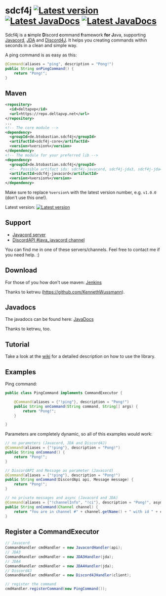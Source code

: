 # sdcf4j <a href="#"><img src="https://img.shields.io/badge/version-1.1.0-brightgreen" alt="Latest version"></a> <a href="http://ci.ketrwu.de/job/sdcf4j/job/master/javadoc/"><img src="https://shields.javacord.org/badge/JavaDoc-latest-yellow.svg" alt="Latest JavaDocs"></a> <a href="https://github.com/BtoBastian/sdcf4j/wiki"><img src="https://shields.javacord.org/badge/Wiki-Home-red.svg" alt="Latest JavaDocs"></a>

Sdcf4j is a **s**imple **D**iscord **c**ommand **f**ramework **for** **J**ava, supporting [Javacord](https://github.com/BtoBastian/Javacord), [JDA](https://github.com/DV8FromTheWorld/JDA) and [Discord4J](https://github.com/austinv11/Discord4J). It helps you creating commands within seconds in a clean and simple way.

A ping command is as easy as this:
```java
@Command(aliases = "ping", description = "Pong!")
public String onPingCommand() {
    return "Pong!";
}
```

##  Maven
```xml
<repository>
  <id>deltapvp</id>
  <url>https://repo.deltapvp.net</url>
</repository>
...
<!-- The core module -->
<dependency>
  <groupId>de.btobastian.sdcf4j</groupId>
  <artifactId>sdcf4j-core</artifactId>
  <version>%version%</version>
</dependency>
<!-- The module for your preferred lib -->
<dependency>
  <groupId>de.btobastian.sdcf4j</groupId>
  <!-- Possible artifact ids: sdcf4j-javacord, sdcf4j-jda3, sdcf4j-jda4, sdcf4j-discord4j -->
  <artifactId>sdcf4j-javacord</artifactId>
  <version>%version%</version>
</dependency>
```
Make sure to replace `%version%` with the latest version number, e.g. `v1.0.0` (don't use this one!).

Latest version: <a href="#"><img src="https://img.shields.io/badge/version-1.1.0-brightgreen" alt="Latest version"></a>
## Support
 
* [Javacord server](https://discord.gg/0qJ2jjyneLEgG7y3)
* [DiscordAPI #java_javacord channel](https://discord.gg/0SBTUU1wZTVXVKEo)

You can find me in one of these servers/channels. Feel free to contact me if you need help. :)

## Download
For those of you how don't use maven: [Jenkins](http://ci.deltapvp.net/job/sdcf4j/branch/master/lastSuccessfulBuild/)

Thanks to ketrwu (https://github.com/KennethWussmann).

## Javadocs
The javadocs can be found here: [JavaDocs](http://ci.ketrwu.de/job/sdcf4j/job/master/javadoc/)

Thanks to ketrwu, too.

## Tutorial

Take a look at the [wiki](https://github.com/BtoBastian/sdcf4j/wiki) for a detailed description on how to use the library.

## Examples

Ping command:
```java
public class PingCommand implements CommandExecutor {

    @Command(aliases = {"!ping"}, description = "Pong!")
    public String onCommand(String command, String[] args) {
        return "Pong!";
    }

}
```

Parameters are completely dynamic, so all of this examples would work:
```java
// no parameters (Javacord, JDA and Discord4J)
@Command(aliases = {"!ping"}, description = "Pong!")
public String onCommand() {
    return "Pong!";
}

// DiscordAPI and Message as parameter (Javacord)
@Command(aliases = {"!ping"}, description = "Pong!")
public String onCommand(DiscordApi api, Message message) {
    return "Pong!";
}

// no private messages and async (Javacord and JDA)
@Command(aliases = {"!channelInfo", "!ci"}, description = "Pong!", async = true, privateMessages = false)
public String onCommand(Channel channel) {
    return "You are in channel #" + channel.getName() + " with id " + channel.getId();
}
```

## Register a CommandExecutor

```java
// Javacord
CommandHandler cmdHandler = new JavacordHandler(api);
// JDA3
CommandHandler cmdHandler = new JDA3Handler(jda);
// JDA4
CommandHandler cmdHandler = new JDA4Handler(jda);
// Discord4J
CommandHandler cmdHandler = new Discord4JHandler(client);

// register the command
cmdHandler.registerCommand(new PingCommand());
```
